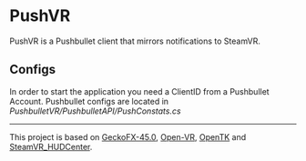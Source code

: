 # PushVR
PushVR is a Pushbullet client that mirrors notifications to SteamVR.

**Configs**
---
In order to start the application you need a ClientID from a Pushbullet Account.
Pushbullet configs are located in *PushbulletVR/PushbulletAPI/PushConstats.cs*

---
This project is based on [GeckoFX-45.0](https://bitbucket.org/geckofx/geckofx-45.0), [Open-VR](https://github.com/ValveSoftware/openvr), [OpenTK](http://www.opentk.com/) and [SteamVR_HUDCenter](https://github.com/artumino/SteamVR_HUDCenter).
